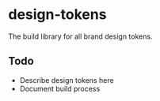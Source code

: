 # design-tokens

The build library for all brand design tokens.

## Todo
- Describe design tokens here
- Document build process